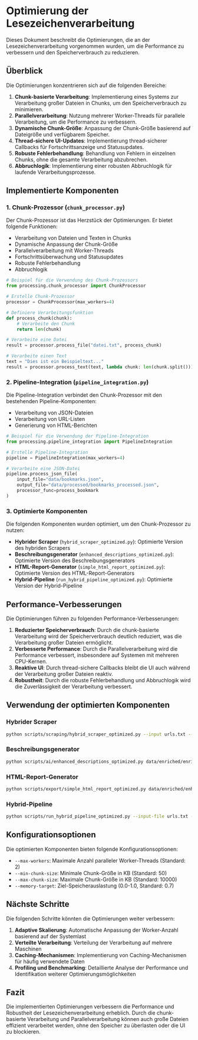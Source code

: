 # Optimierung der Lesezeichenverarbeitung

Dieses Dokument beschreibt die Optimierungen, die an der Lesezeichenverarbeitung vorgenommen wurden, um die Performance zu verbessern und den Speicherverbrauch zu reduzieren.

## Überblick

Die Optimierungen konzentrieren sich auf die folgenden Bereiche:

1. **Chunk-basierte Verarbeitung**: Implementierung eines Systems zur Verarbeitung großer Dateien in Chunks, um den Speicherverbrauch zu minimieren.
2. **Parallelverarbeitung**: Nutzung mehrerer Worker-Threads für parallele Verarbeitung, um die Performance zu verbessern.
3. **Dynamische Chunk-Größe**: Anpassung der Chunk-Größe basierend auf Dateigröße und verfügbarem Speicher.
4. **Thread-sichere UI-Updates**: Implementierung thread-sicherer Callbacks für Fortschrittsanzeige und Statusupdates.
5. **Robuste Fehlerbehandlung**: Behandlung von Fehlern in einzelnen Chunks, ohne die gesamte Verarbeitung abzubrechen.
6. **Abbruchlogik**: Implementierung einer robusten Abbruchlogik für laufende Verarbeitungsprozesse.

## Implementierte Komponenten

### 1. Chunk-Prozessor (`chunk_processor.py`)

Der Chunk-Prozessor ist das Herzstück der Optimierungen. Er bietet folgende Funktionen:

- Verarbeitung von Dateien und Texten in Chunks
- Dynamische Anpassung der Chunk-Größe
- Parallelverarbeitung mit Worker-Threads
- Fortschrittsüberwachung und Statusupdates
- Robuste Fehlerbehandlung
- Abbruchlogik

```python
# Beispiel für die Verwendung des Chunk-Prozessors
from processing.chunk_processor import ChunkProcessor

# Erstelle Chunk-Prozessor
processor = ChunkProcessor(max_workers=4)

# Definiere Verarbeitungsfunktion
def process_chunk(chunk):
    # Verarbeite den Chunk
    return len(chunk)

# Verarbeite eine Datei
result = processor.process_file("datei.txt", process_chunk)

# Verarbeite einen Text
text = "Dies ist ein Beispieltext..."
result = processor.process_text(text, lambda chunk: len(chunk.split()))
```

### 2. Pipeline-Integration (`pipeline_integration.py`)

Die Pipeline-Integration verbindet den Chunk-Prozessor mit den bestehenden Pipeline-Komponenten:

- Verarbeitung von JSON-Dateien
- Verarbeitung von URL-Listen
- Generierung von HTML-Berichten

```python
# Beispiel für die Verwendung der Pipeline-Integration
from processing.pipeline_integration import PipelineIntegration

# Erstelle Pipeline-Integration
pipeline = PipelineIntegration(max_workers=4)

# Verarbeite eine JSON-Datei
pipeline.process_json_file(
    input_file="data/bookmarks.json",
    output_file="data/processed/bookmarks_processed.json",
    processor_func=process_bookmark
)
```

### 3. Optimierte Komponenten

Die folgenden Komponenten wurden optimiert, um den Chunk-Prozessor zu nutzen:

- **Hybrider Scraper** (`hybrid_scraper_optimized.py`): Optimierte Version des hybriden Scrapers
- **Beschreibungsgenerator** (`enhanced_descriptions_optimized.py`): Optimierte Version des Beschreibungsgenerators
- **HTML-Report-Generator** (`simple_html_report_optimized.py`): Optimierte Version des HTML-Report-Generators
- **Hybrid-Pipeline** (`run_hybrid_pipeline_optimized.py`): Optimierte Version der Hybrid-Pipeline

## Performance-Verbesserungen

Die Optimierungen führen zu folgenden Performance-Verbesserungen:

1. **Reduzierter Speicherverbrauch**: Durch die chunk-basierte Verarbeitung wird der Speicherverbrauch deutlich reduziert, was die Verarbeitung großer Dateien ermöglicht.
2. **Verbesserte Performance**: Durch die Parallelverarbeitung wird die Performance verbessert, insbesondere auf Systemen mit mehreren CPU-Kernen.
3. **Reaktive UI**: Durch thread-sichere Callbacks bleibt die UI auch während der Verarbeitung großer Dateien reaktiv.
4. **Robustheit**: Durch die robuste Fehlerbehandlung und Abbruchlogik wird die Zuverlässigkeit der Verarbeitung verbessert.

## Verwendung der optimierten Komponenten

### Hybrider Scraper

```bash
python scripts/scraping/hybrid_scraper_optimized.py --input urls.txt --output data/enriched/enriched.json.gz --max-workers 4
```

### Beschreibungsgenerator

```bash
python scripts/ai/enhanced_descriptions_optimized.py data/enriched/enriched.json.gz --output-file data/enriched/enhanced.json.gz --max-workers 4
```

### HTML-Report-Generator

```bash
python scripts/export/simple_html_report_optimized.py data/enriched/enhanced.json.gz data/reports/report.html --max-workers 4
```

### Hybrid-Pipeline

```bash
python scripts/run_hybrid_pipeline_optimized.py --input-file urls.txt --max-workers 4
```

## Konfigurationsoptionen

Die optimierten Komponenten bieten folgende Konfigurationsoptionen:

- `--max-workers`: Maximale Anzahl paralleler Worker-Threads (Standard: 2)
- `--min-chunk-size`: Minimale Chunk-Größe in KB (Standard: 50)
- `--max-chunk-size`: Maximale Chunk-Größe in KB (Standard: 10000)
- `--memory-target`: Ziel-Speicherauslastung (0.0-1.0, Standard: 0.7)

## Nächste Schritte

Die folgenden Schritte könnten die Optimierungen weiter verbessern:

1. **Adaptive Skalierung**: Automatische Anpassung der Worker-Anzahl basierend auf der Systemlast
2. **Verteilte Verarbeitung**: Verteilung der Verarbeitung auf mehrere Maschinen
3. **Caching-Mechanismen**: Implementierung von Caching-Mechanismen für häufig verwendete Daten
4. **Profiling und Benchmarking**: Detaillierte Analyse der Performance und Identifikation weiterer Optimierungsmöglichkeiten

## Fazit

Die implementierten Optimierungen verbessern die Performance und Robustheit der Lesezeichenverarbeitung erheblich. Durch die chunk-basierte Verarbeitung und Parallelverarbeitung können auch große Dateien effizient verarbeitet werden, ohne den Speicher zu überlasten oder die UI zu blockieren. 